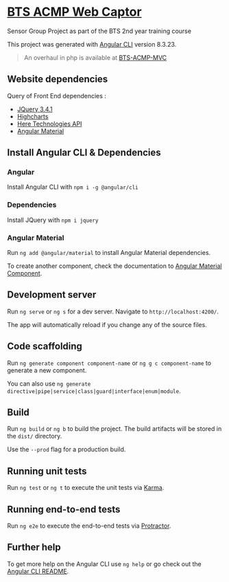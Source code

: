 # [BTS ACMP Web Captor](http://92.222.109.216/)
Sensor Group Project as part of the BTS 2nd year training course

This project was generated with [Angular CLI](https://github.com/angular/angular-cli) version 8.3.23.

> An overhaul in php is available at [BTS-ACMP-MVC](https://github.com/Tracks12/BTS-ACMP-MVC)

## Website dependencies

Query of Front End dependencies :

* [JQuery 3.4.1](https://api.jquery.com/)
* [Highcharts](https://www.highcharts.com/docs/index)
* [Here Technologies API](https://developer.here.com/documentation/maps/dev_guide/index.html)
* [Angular Material](https://material.angular.io/)

## Install Angular CLI & Dependencies

### Angular

Install Angular CLI with `npm i -g @angular/cli`

### Dependencies

Install JQuery with `npm i jquery`

### Angular Material

Run `ng add @angular/material` to install Angular Material dependencies.

To create another component, check the documentation to [Angular Material Component](https://material.angular.io/components/categories).

## Development server

Run `ng serve` or `ng s` for a dev server. Navigate to `http://localhost:4200/`.

The app will automatically reload if you change any of the source files.

## Code scaffolding

Run `ng generate component component-name` or `ng g c component-name` to generate a new component.

You can also use `ng generate directive|pipe|service|class|guard|interface|enum|module`.

## Build

Run `ng build` or `ng b` to build the project. The build artifacts will be stored in the `dist/` directory.

Use the `--prod` flag for a production build.

## Running unit tests

Run `ng test` or `ng t` to execute the unit tests via [Karma](https://karma-runner.github.io).

## Running end-to-end tests

Run `ng e2e` to execute the end-to-end tests via [Protractor](http://www.protractortest.org/).

## Further help

To get more help on the Angular CLI use `ng help` or go check out the [Angular CLI README](https://github.com/angular/angular-cli/blob/master/README.md).
